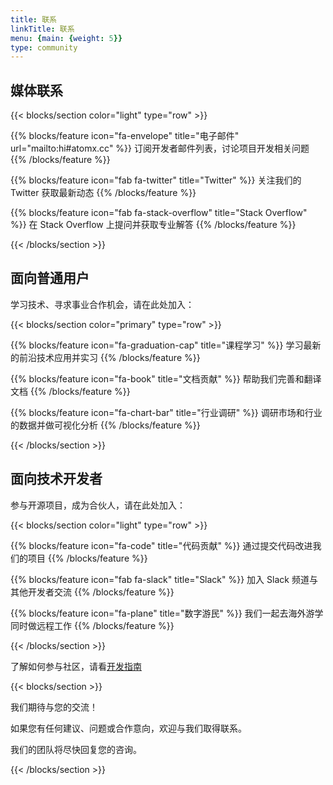 ```yaml
---
title: 联系
linkTitle: 联系
menu: {main: {weight: 5}}
type: community
---
```



## 媒体联系

{{< blocks/section color="light" type="row" >}}

{{% blocks/feature icon="fa-envelope" title="电子邮件" url="mailto:hi#atomx.cc" %}}
订阅开发者邮件列表，讨论项目开发相关问题
{{% /blocks/feature %}}

{{% blocks/feature icon="fab fa-twitter" title="Twitter" %}}
关注我们的 Twitter 获取最新动态
{{% /blocks/feature %}}

{{% blocks/feature icon="fab fa-stack-overflow" title="Stack Overflow" %}}
在 Stack Overflow 上提问并获取专业解答
{{% /blocks/feature %}}

{{< /blocks/section >}}

## 面向普通用户

学习技术、寻求事业合作机会，请在此处加入：

{{< blocks/section color="primary" type="row" >}}

{{% blocks/feature icon="fa-graduation-cap" title="课程学习" %}}
学习最新的前沿技术应用并实习
{{% /blocks/feature %}}

{{% blocks/feature icon="fa-book" title="文档贡献" %}}
帮助我们完善和翻译文档
{{% /blocks/feature %}}

{{% blocks/feature icon="fa-chart-bar" title="行业调研" %}}
调研市场和行业的数据并做可视化分析
{{% /blocks/feature %}}


{{< /blocks/section >}}


## 面向技术开发者

参与开源项目，成为合伙人，请在此处加入：

{{< blocks/section color="light" type="row" >}}

{{% blocks/feature icon="fa-code" title="代码贡献" %}}
通过提交代码改进我们的项目
{{% /blocks/feature %}}


{{% blocks/feature icon="fab fa-slack" title="Slack" %}}
加入 Slack 频道与其他开发者交流
{{% /blocks/feature %}}

{{% blocks/feature icon="fa-plane" title="数字游民" %}}
我们一起去海外游学</br>
同时做远程工作
{{% /blocks/feature %}}

{{< /blocks/section >}}

了解如何参与社区，请看[开发指南](/docs/contribution-guidelines/)


{{< blocks/section >}}
<div class="col-12 text-center">
  <p>我们期待与您的交流！</p>

如果您有任何建议、问题或合作意向，欢迎与我们取得联系。

我们的团队将尽快回复您的咨询。
</div>
{{< /blocks/section >}}